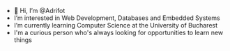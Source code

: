 - 👋 Hi, I’m @Adrifot
- I’m interested in Web Development, Databases and Embedded Systems
- I’m currently learning Computer Science at the University of Bucharest
- I'm a curious person who's always looking for opportunities to learn new things

